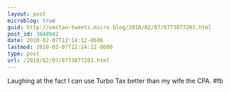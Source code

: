 ```yaml
---
layout: post
microblog: true
guid: http://vmstan-tweets.micro.blog/2010/02/07/8773077203.html
post_id: 3048942
date: 2010-02-07T12:14:12-0600
lastmod: 2010-02-07T12:14:12-0600
type: post
url: /2010/02/07/8773077203.html
---
```

Laughing at the fact I can use Turbo Tax better than my wife the CPA. #fb
